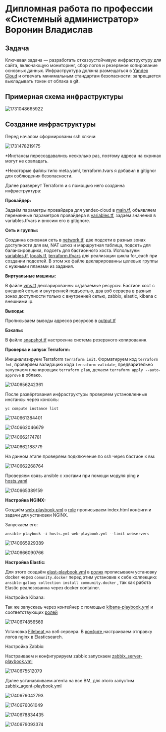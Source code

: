 # Дипломная работа по профессии «Системный администратор» Воронин Владислав

## Задача

Ключевая задача — разработать отказоустойчивую инфраструктуру для сайта, включающую мониторинг, сбор логов и резервное копирование основных данных. Инфраструктура должна размещаться в [Yandex Cloud](https://cloud.yandex.com/) и отвечать минимальным стандартам безопасности: запрещается выкладывать токен от облака в git.

## Примерная схема инфраструктуры

![1731048665922](images/README/1731048665922.png)

## Создание инфраструктуры

Перед началом сформированы ssh ключи:

![1731478219175](images/README/1731478219175.png)

*Инстансы пересоздавались несколько раз, поэтому адреса на скринах могут не совпадать.

*Некоторые файлы типо meta.yaml, terraform.tvars я добавил в gitignor для соблюдения безопасности.

Далее развернут Terraform и с помощью него созданна инфраструктура:

**Провайдер:**

Задаём параметры провайдера для yandex-cloud в [main.tf](terraform/main.tf), объявляем переменные параметров провайдера в [variables.tf](terraform/variables.tf), задаём значения в variables.tfvars и вносим его в gitignore.

**Сеть и группы:**

Созданна основная сеть в [network.tf](terraform/network.tf), две подсети в разных зонах доступности для вм, NAT шлюз и маршрутная таблица, подсеть для балансировщика, подсеть для бастионного хоста. Используем [variables.tf](terraform/variables.tf),  [locals.tf](terraform/locals.tf),  [terraform.tfvars](.gitignore) для реализации цикла for_each при создании подсетей. В этом же файле декларированны целевые группы с нужными планами из задания.

**Виртуальные машины:**

В файле [vms.tf](terraform/vms.tf) декларированны сздаваемые ресурсы. Бастион хост  с внешней сетью и внутренней подъсетью, два вэб сервера в разных зонах доступности только с внутренней сетью, zabbix, elastic, kibana с внешними ip.

**Выводы:**

Прописываем выводы адресов ресурсов в [output.tf](terraform/output.tf)

**Бэкапы:**

В файле [snapshot.tf](terraform/snapshot.tf) настроенна система резервного копирования.

**Проверка и запуск Terraform:**

Инициализируем Terraform `terraform init`. Форматируем код `terraform fmt`, проверяем валидацию кода `terraform validate`, предварительно запускаем планировщик `terraform plan`, делаем `terraform apply --auto-approve` в облако.

![1740656242361](images/README/1740656242361.png)

После развёртования инфраструктуры проверяем установленные инстансы через консоль:

`yc compute instance list`

![1740661384401](images/README/1740661384401.png)

![1740662046679](images/README/1740662046679.png)

![1740662174781](images/README/1740662174781.png)

![1740662188779](images/README/1740662188779.png)

На данном этапе проверяем подключение по ssh через бастион к вм:

![1740662268764](images/README/1740662268764.png)

Проверяем связь ansible с хостами при помощи модуля ping и [hosts.yaml](https://)

![1740665389159](images/README/1740665389159.png)

**Настройка NGINX:**

Создаём [web-playbook.yml](ansible/web-playbook.yml) в [role](ansible/roles/nginx) прописываем index.html конфиги и задачи для установки NGINX.

Запускаем его:

`ansible-playbook -i hosts.yml web-playbook.yml --limit webservers`

![1740665929389](images/README/1740665929389.png)

![1740666090766](images/README/1740666090766.png)

**Настройка Elastic:**

Для этого создаём [elast-playbook.yml](ansible/elast-playbook.yml) в [ролях](ansible/roles/elastic) прописываем установку docker через `comunity.docker` перед этим установив к себе коллекцию:  `ansible-galaxy collection install community.docker` , так как работа Elastic реалезованна через docker container.

Настройка Kibana:

Так же запускаеь через контейнер с помощью [kibana-playbook.yml](ansible/kibana-playbook.yml) и соответствующих [ролей](ansible/roles/kibana)

![1740674856569](images/README/1740674856569.png)

Установка [Filebeat ](ansible/filebeat-playbook.yml)на вэб сервера. В [конфиге ](ansible/roles/filebeat) настраиваем отправку логов nginx в Elasticsearch.

Настройка Zabbix:

Настраиваем и конфигурируем zabbix запускаем [zabbix_server-playbook.yml](ansible/zabbix_server-playbook.yml)

![1740675512079](images/README/1740675512079.png)

Далее устанавливаем агента на все ВМ, для этого запустим [zabbix_agent-playbook.yml](ansible/zabbix_agent-playbook.yml)

![1740676042793](images/README/1740676042793.png)

![1740676061049](images/README/1740676061049.png)

![1740678834435](images/README/1740678834435.png)

![1740679093374](images/README/1740679093374.png)
